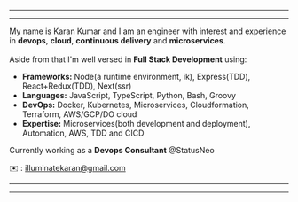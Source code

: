<hr />
<hr />

<p align="left">
My name is Karan Kumar and I am an engineer with interest and experience in <strong>devops</strong>, <strong>cloud</strong>, <strong>continuous delivery</strong> and <strong>microservices</strong>.  <br /> 
<br /> 
Aside from that I'm well versed in <strong>Full Stack Development</strong> using:</p> 

- <strong>Frameworks:</strong> Node(a runtime environment, ik), Express(TDD), React+Redux(TDD), Next(ssr)
- <strong>Languages:</strong> JavaScript, TypeScript, Python, Bash, Groovy
- <strong>DevOps:</strong> Docker, Kubernetes, Microservices, Cloudformation, Terraform, AWS/GCP/DO cloud
- <strong>Expertise:</strong> Microservices(both development and deployment), Automation, AWS, TDD and CICD

Currently working as a <strong>Devops Consultant</strong> @StatusNeo

✉️ : illuminatekaran@gmail.com
<br />
<hr />
<hr />
